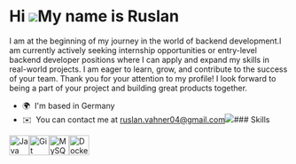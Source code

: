 Hi ![](https://user-images.githubusercontent.com/18350557/176309783-0785949b-9127-417c-8b55-ab5a4333674e.gif)My name is Ruslan
==============================================================================================================================

I am at the beginning of my journey in the world of backend development.I am currently actively seeking internship opportunities or entry-level backend developer positions where I can apply and expand my skills in real-world projects. I am eager to learn, grow, and contribute to the success of your team. Thank you for your attention to my profile! I look forward to being a part of your project and building great products together.

*   🌍  I'm based in Germany 
*   ✉️  You can contact me at [ruslan.vahner04@gmail.com](mailto:ruslan.vahner04@gmail.com)<a href="https://www.github.com/RuslanVahner" target="_blank" rel="noreferrer"><img
                  src="https://img.shields.io/github/followers/RuslanVahner?logo=github&style=for-the-badge&color=0891b2&labelColor=1c1917" /></a>### Skills 
<p align="left">
<a href="https://www.oracle.com/java/" target="_blank" rel="noreferrer"><img src="https://raw.githubusercontent.com/danielcranney/readme-generator/main/public/icons/skills/java-colored.svg" width="36" height="36" alt="Java" /></a><a href="https://git-scm.com/" target="_blank" rel="noreferrer"><img src="https://raw.githubusercontent.com/danielcranney/readme-generator/main/public/icons/skills/git-colored.svg" width="36" height="36" alt="Git" /></a><a href="https://www.mysql.com/" target="_blank" rel="noreferrer"><img src="https://raw.githubusercontent.com/danielcranney/readme-generator/main/public/icons/skills/mysql-colored.svg" width="36" height="36" alt="MySQL" /></a><a href="https://www.docker.com/" target="_blank" rel="noreferrer"><img src="https://raw.githubusercontent.com/danielcranney/readme-generator/main/public/icons/skills/docker-colored.svg" width="36" height="36" alt="Docker" /></a>
            
                   
